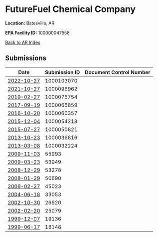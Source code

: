 # FutureFuel Chemical Company

**Location:** Batesville, AR

**EPA Facility ID:** 100000047558

[Back to AR Index](../../index.md)

## Submissions

| Date | Submission ID | Document Control Number |
|------|--------------|-------------------------|
| [2022-10-27](submissions/1000103070.md) | 1000103070 |  |
| [2021-10-27](submissions/1000096962.md) | 1000096962 |  |
| [2019-02-27](submissions/1000075754.md) | 1000075754 |  |
| [2017-09-19](submissions/1000065859.md) | 1000065859 |  |
| [2016-10-20](submissions/1000060357.md) | 1000060357 |  |
| [2015-12-04](submissions/1000054218.md) | 1000054218 |  |
| [2015-07-27](submissions/1000050821.md) | 1000050821 |  |
| [2013-10-23](submissions/1000036816.md) | 1000036816 |  |
| [2013-03-08](submissions/1000032224.md) | 1000032224 |  |
| [2009-11-03](submissions/55993.md) | 55993 |  |
| [2009-03-23](submissions/53949.md) | 53949 |  |
| [2008-12-29](submissions/53278.md) | 53278 |  |
| [2008-01-29](submissions/50690.md) | 50690 |  |
| [2006-02-27](submissions/45023.md) | 45023 |  |
| [2004-06-18](submissions/33053.md) | 33053 |  |
| [2002-10-30](submissions/26920.md) | 26920 |  |
| [2002-02-20](submissions/25079.md) | 25079 |  |
| [1999-12-07](submissions/19136.md) | 19136 |  |
| [1999-06-17](submissions/18148.md) | 18148 |  |
